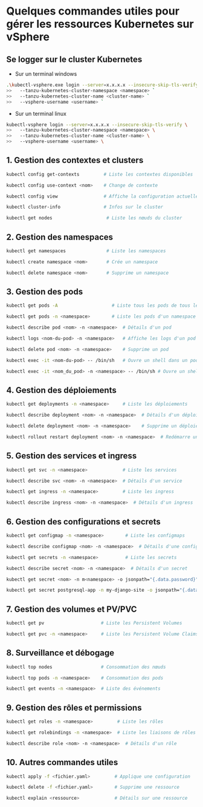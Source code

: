 # Quelques commandes utiles pour gérer les ressources Kubernetes sur vSphere

## Se logger sur le cluster Kubernetes
- Sur un terminal windows
```bash
.\kubectl-vsphere.exe login --server=x.x.x.x --insecure-skip-tls-verify `
>>   --tanzu-kubernetes-cluster-namespace <namespace> `
>>   --tanzu-kubernetes-cluster-name <cluster-name> `
>>   --vsphere-username <username> `  
```
- Sur un terminal linux
```bash
kubectl-vsphere login --server=x.x.x.x --insecure-skip-tls-verify \
>>   --tanzu-kubernetes-cluster-namespace <namespace> \
>>   --tanzu-kubernetes-cluster-name <cluster-name> \
>>   --vsphere-username <username> \ 
```

## 1. Gestion des contextes et clusters
```bash
kubectl config get-contexts         # Liste les contextes disponibles
```
```bash
kubectl config use-context <nom>    # Change de contexte
```
```bash
kubectl config view                 # Affiche la configuration actuelle
```
```bash
kubectl cluster-info                # Infos sur le cluster
```
```bash
kubectl get nodes                    # Liste les nœuds du cluster
```

## 2. Gestion des namespaces
```bash
kubectl get namespaces               # Liste les namespaces
```
```bash
kubectl create namespace <nom>       # Crée un namespace
```
```bash
kubectl delete namespace <nom>       # Supprime un namespace
```

## 3. Gestion des pods
```bash
kubectl get pods -A                    # Liste tous les pods de tous les namespaces
```
```bash
kubectl get pods -n <namespace>        # Liste les pods d'un namespace
```
```bash
kubectl describe pod <nom> -n <namespace>  # Détails d'un pod
```
```bash
kubectl logs <nom-du-pod> -n <namespace>   # Affiche les logs d'un pod
```
```bash
kubectl delete pod <nom> -n <namespace>    # Supprime un pod
```
```bash
kubectl exec -it <nom-du-pod> -- /bin/sh   # Ouvre un shell dans un pod
```
```bash
kubectl exec -it <nom_du_pod> -n <namespace> -- /bin/sh # Ouvre un shell dans un pod et dans le mamespace spécifié
```

## 4. Gestion des déploiements
```bash
kubectl get deployments -n <namespace>     # Liste les déploiements
```
```bash
kubectl describe deployment <nom> -n <namespace>  # Détails d'un déploiement
```
```bash
kubectl delete deployment <nom> -n <namespace>    # Supprime un déploiement
```
```bash
kubectl rollout restart deployment <nom> -n <namespace>  # Redémarre un déploiement
```

## 5. Gestion des services et ingress
```bash
kubectl get svc -n <namespace>             # Liste les services
```
```bash
kubectl describe svc <nom> -n <namespace>  # Détails d'un service
```
```bash
kubectl get ingress -n <namespace>         # Liste les ingress
```
```bash
kubectl describe ingress <nom> -n <namespace>  # Détails d'un ingress
```

## 6. Gestion des configurations et secrets
```bash
kubectl get configmap -n <namespace>        # Liste les configmaps
```
```bash
kubectl describe configmap <nom> -n <namespace>  # Détails d'une configmap
```
```bash
kubectl get secrets -n <namespace>          # Liste les secrets
```
```bash
kubectl describe secret <nom> -n <namespace>  # Détails d'un secret
```
```bash
kubectl get secret <nom> -n m<namespace> -o jsonpath="{.data.password}" | python -c "import sys, base64; print(base64.b64decode(sys.stdin.read()).decode())" # Décodage d'un secret sur powershell
```
```bash
kubectl get secret postgresql-app -n my-django-site -o jsonpath="{.data.password}" | base64 --decode # Décodage d'un secret sur linux
```


## 7. Gestion des volumes et PV/PVC
```bash
kubectl get pv                     # Liste les Persistent Volumes
```
```bash
kubectl get pvc -n <namespace>     # Liste les Persistent Volume Claims
```

## 8. Surveillance et débogage
```bash
kubectl top nodes                  # Consommation des nœuds
```
```bash
kubectl top pods -n <namespace>    # Consommation des pods
```
```bash
kubectl get events -n <namespace>  # Liste des événements
```

## 9. Gestion des rôles et permissions
```bash
kubectl get roles -n <namespace>         # Liste les rôles
```
```bash
kubectl get rolebindings -n <namespace>  # Liste les liaisons de rôles
```
```bash
kubectl describe role <nom> -n <namespace>  # Détails d'un rôle
```

## 10. Autres commandes utiles
```bash
kubectl apply -f <fichier.yaml>         # Applique une configuration
```
```bash
kubectl delete -f <fichier.yaml>        # Supprime une ressource
```
```bash
kubectl explain <ressource>             # Détails sur une ressource
```


